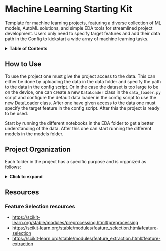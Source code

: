 # Machine Learning Starting Kit
Template for machine learning projects, featuring a diverse collection of ML models, AutoML solutions, and simple EDA tools for streamlined project development. Users only need to specify target features and add their data path in the Config to kickstart a wide array of machine learning tasks.

<details>
<summary><b>Table of Contents</b></summary>

- [Machine Learning Starting Kit](#machine-learning-starting-kit)
  - [How to Use](#how-to-use)
  - [Project Organization](#project-organization)
  - [Resources](#resources)
    - [Feature Selection resources](#feature-selection-resources)

</details>

## How to Use
To use the project one must give the project access to the data. This can either be done by uploading the data in the data folder and specify the path to the data in the config script.
Or in the case the dataset is too large to be on the device, one can create a new `DataLoader` class in the `data_loader.py` script and configure the default data loader in the config script to use the new DataLoader class. After one have given access to the data one must specify the target feature in the config script. After this the project is ready to be used.

Start by running the different notebooks in the EDA folder to get a better understanding of the data. After this one can start running the different models in the models folder.

## Project Organization
Each folder in the project has a specific purpose and is organized as follows:
<details>
<summary><b>Click to expand</b></summary>

```bash
├── .github
│   └── workflows                  # Github actions for CI/CD
|
├── data
│   ├── external                   # Data from third party sources.
│   ├── processed                  # The final, feature-engineered data sets for modeling.
│   └── raw                        # The original, immutable data set.
|
├── docs                           # Design documents (or other project documentation)
│   └── sphinx_docs                # A default Sphinx project; see sphinx-doc.org for details
|
├── eda                            # Notebooks for exploratory data analysis and data visualization
|
├── models                         # Training and prediction scripts for different models, including AutoML solutions.
|
├── results
│   ├── figures                    # Generated graphics and figures to be used in reporting
│   ├── predictions                # Model predictions as CSV files 
│   └── reports                    # Generated analysis as HTML, PDF, LaTeX, etc.
|
├── src                            
│   ├── config.py                  # Configuration file for the project
│   ├── ml_service.py              # A class that contains all the functions needed to train and save predictions of the models
│   ├── data                       # Scripts to fetch training and testing data
│   │   └── data_loader.py         
│   ├── features                   # Scripts to preprocess raw data into better features for modeling
│   │   ├── feature_engineering.py 
│   │   └── post_processing.py     # Script to use domain knowledge to post process the predictions
│   └── visualization              # Scripts to create exploratory and results oriented visualizations
│       └── visualize.py           
|
├── test                           # Scripts to test the project
└── requirements.txt               # The requirements file for reproducing the analysis environment, e.g.,
                                   # generated with `pip freeze > requirements.txt`

```

</details>

## Resources
### Feature Selection resources
* https://scikit-learn.org/stable/modules/preprocessing.html#preprocessing
* https://scikit-learn.org/stable/modules/feature_selection.html#feature-selection
* https://scikit-learn.org/stable/modules/feature_extraction.html#feature-extraction